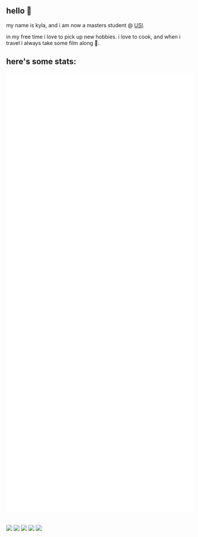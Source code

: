 ## hello :wave:

my name is kyla, and i am now a masters student @ [USI](https://www.usi.ch/en).

in my free time i love to pick up new hobbies. i love to cook, and when i travel i always take some film along :camera_flash:. 

## here's some stats:

<div align="center">
    <img src="https://raw.githubusercontent.com/kybeka/kybeka-stats/master/generated/overview.svg#gh-dark-mode-only">
    <img src="https://raw.githubusercontent.com/kybeka/kybeka-stats/master/generated/overview.svg#gh-light-mode-only">
    <img src="https://raw.githubusercontent.com/kybeka/kybeka-stats/master/generated/languages.svg#gh-dark-mode-only">
    <img src="https://raw.githubusercontent.com/kybeka/kybeka-stats/master/generated/languages.svg#gh-light-mode-only">
</div>

<br>
<br>

<!-- Will someday create my own eighty eight by thirty one... -->
<div align="left">
    <img src="https://anlucas.neocities.org/aoltos_a.gif">
    <img src="https://anlucas.neocities.org/got_html.gif">
    <img src="http://www.hoary.org/now/oz/rude.gif">
    <img src="https://owlman.neocities.org/OwlMan/Banners/upallnight_anibanner.gif">
    <img src="https://neonaut.neocities.org/images/buttons/neocitizens/kirbykevinson_2.png">
    
    
    
</div>

<!-- CRINGE -->
<!-- <img src="https://komarev.com/ghpvc/?username=kybeka"> -->
<!-- ### my page :point_right: [kybeka.github.io](https://www.kybeka.github.io) -->
